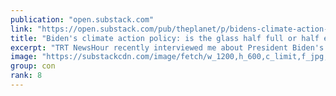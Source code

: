 ```yaml
---
publication: "open.substack.com"
link: "https://open.substack.com/pub/theplanet/p/bidens-climate-action-policy-is-the"
title: "Biden's climate action policy: is the glass half full or half empty? "
excerpt: "TRT NewsHour recently interviewed me about President Biden's speech at the Climate Conference, COP27, in Sharm el-Sheikh. I mentioned it in my latest newsletter but didn't have the video yet to includ"
image: "https://substackcdn.com/image/fetch/w_1200,h_600,c_limit,f_jpg,q_auto:good,fl_progressive:steep/https%3A%2F%2Fbucketeer-e05bbc84-baa3-437e-9518-adb32be77984.s3.amazonaws.com%2Fpublic%2Fimages%2F930cd0ad-72ee-496c-a47a-fd42da8a2c2e_1080x608.jpeg"
group: con
rank: 8
---
```

